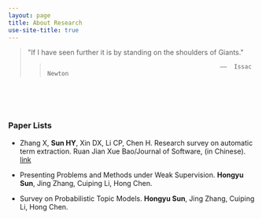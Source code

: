 ```yaml
---
layout: page
title: About Research
use-site-title: true
---
```


> "If I have seen further it is by standing on the shoulders of Giants."
>>                                                      ——  Issac Newton
<br/><br/><br/>

### Paper Lists
- Zhang X, **Sun HY**, Xin DX, Li CP, Chen H. Research survey on automatic term extraction. Ruan Jian Xue Bao/Journal of Software, (in Chinese). [link](http://www.jos.org.cn/1000-9825/6040.htm)

- Presenting Problems and Methods under Weak Supervision. **Hongyu Sun**, Jing Zhang, Cuiping Li, Hong Chen.

- Survey on Probabilistic Topic Models. **Hongyu Sun**, Jing Zhang, Cuiping Li, Hong Chen.